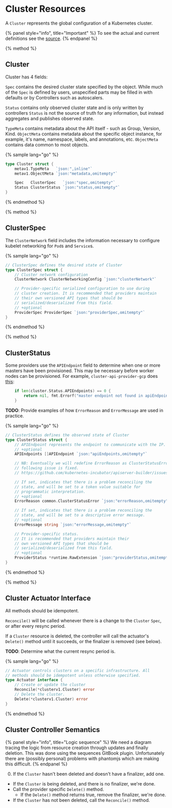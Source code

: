 
# Cluster Resources

A `Cluster` represents the global configuration of a Kubernetes cluster.

{% panel style="info", title="Important" %}
To see the actual and current definitions see the [source](#cluster_source).
{% endpanel %}

{% method %}
## Cluster

Cluster has 4 fields:

`Spec` contains the desired cluster state specified by the object. While much
of the `Spec` is defined by users, unspecified parts may be filled in with
defaults or by Controllers such as autoscalers.

`Status` contains only observed cluster state and is only written by controllers
`Status` is not the source of truth for any information, but instead aggregates
and publishes observed state.

`TypeMeta` contains metadata about the API itself - such as Group, Version, 
Kind. `ObjectMeta` contains metadata about the specific object instance, for
example, it's name, namespace, labels, and annotations, etc. `ObjectMeta` 
contains data common to most objects.

{% sample lang="go" %}
```go
type Cluster struct {
	metav1.TypeMeta   `json:",inline"`
	metav1.ObjectMeta `json:"metadata,omitempty"`

	Spec   ClusterSpec   `json:"spec,omitempty"`
	Status ClusterStatus `json:"status,omitempty"`
}
```
{% endmethod %}

{% method %}
## ClusterSpec

The `ClusterNetwork` field includes the information necessary to configure
kubelet networking for `Pod`s and `Service`s.

{% sample lang="go" %}
```go
// ClusterSpec defines the desired state of Cluster
type ClusterSpec struct {
	// Cluster network configuration
	ClusterNetwork ClusterNetworkingConfig `json:"clusterNetwork"`

	// Provider-specific serialized configuration to use during
	// cluster creation. It is recommended that providers maintain
	// their own versioned API types that should be
	// serialized/deserialized from this field.
	// +optional
	ProviderSpec ProviderSpec `json:"providerSpec,omitempty"`
}
```
{% endmethod %}

{% method %}
## ClusterStatus

Some providers use the `APIEndpoint` field to determine when one or more
masters have been provisioned. This may be necessary before worker nodes
can be provisioned. For example, `cluster-api-provider-gcp` does [this](
https://github.com/kubernetes-sigs/cluster-api-provider-gcp/blob/f3145d8810a5c7fc434ddb5577699b4deb1b5fa6/pkg/cloud/google/metadata.go#L43):

```go
	if len(cluster.Status.APIEndpoints) == 0 {
		return nil, fmt.Errorf("master endpoint not found in apiEndpoints for cluster %v", cluster)
	}
```

**TODO**: Provide examples of how `ErrorReason` and `ErrorMessage` are 
used in practice.

{% sample lang="go" %}
```go
// ClusterStatus defines the observed state of Cluster
type ClusterStatus struct {
	// APIEndpoint represents the endpoint to communicate with the IP.
	// +optional
	APIEndpoints []APIEndpoint `json:"apiEndpoints,omitempty"`

	// NB: Eventually we will redefine ErrorReason as ClusterStatusError once the
	// following issue is fixed.
	// https://github.com/kubernetes-incubator/apiserver-builder/issues/176

	// If set, indicates that there is a problem reconciling the
	// state, and will be set to a token value suitable for
	// programmatic interpretation.
	// +optional
	ErrorReason common.ClusterStatusError `json:"errorReason,omitempty"`

	// If set, indicates that there is a problem reconciling the
	// state, and will be set to a descriptive error message.
	// +optional
	ErrorMessage string `json:"errorMessage,omitempty"`

	// Provider-specific status.
	// It is recommended that providers maintain their
	// own versioned API types that should be
	// serialized/deserialized from this field.
	// +optional
	ProviderStatus *runtime.RawExtension `json:"providerStatus,omitempty"`
}
```
{% endmethod %}

{% method %}
## Cluster Actuator Interface

All methods should be idempotent.

`Reconcile()` will be called whenever there is a change to the `Cluster` 
`Spec`, or after every resync period.

If a `Cluster` resource is deleted, the controller will call the actuator's 
`Delete()` method until it succeeds, or the finalizer is removed (see below).

**TODO**: Determine what the current resync period is.

{% sample lang="go" %}
```go
// Actuator controls clusters on a specific infrastructure. All
// methods should be idempotent unless otherwise specified.
type Actuator interface {
	// Create or update the cluster
	Reconcile(*clusterv1.Cluster) error
	// Delete the cluster.
	Delete(*clusterv1.Cluster) error
}
```
{% endmethod %}

## Cluster Controller Semantics

{% panel style="info", title="Logic sequence" %}
We need a diagram tracing the logic from resource creation through updates
and finally deletion. This was done using the sequences GitBook plugin.
Unfortunately there are (possibly personal) problems with phantomjs which
are making this difficult.
{% endpanel %}

0. If the `Cluster` hasn't been deleted and doesn't have a finalizer, add one.
- If the `Cluster` is being deleted, and there is no finalizer, we're done.
- Call the provider specific `Delete()` method.
  - If the `Delete()` method returns true, remove the finalizer, we're done.
- If the `Cluster` has not been deleted, call the `Reconcile()` method.

[cluster_source]: https://github.com/kubernetes-sigs/cluster-api/blob/master/pkg/apis/cluster/v1alpha1/cluster_types.go
